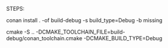 STEPS:


conan install . -of build-debug -s build_type=Debug -b missing


cmake -S .. -DCMAKE_TOOLCHAIN_FILE=build-debug/conan_toolchain.cmake -DCMAKE_BUILD_TYPE=Debug